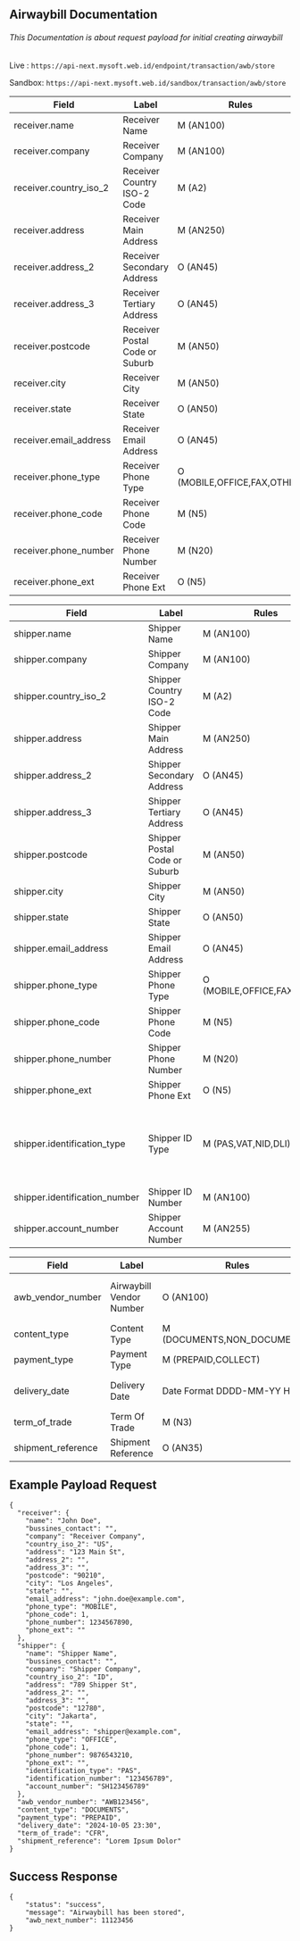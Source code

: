 ## Airwaybill Documentation
###### This Documentation is about request payload for initial creating airwaybill

Live   : `https://api-next.mysoft.web.id/endpoint/transaction/awb/store`

Sandbox: `https://api-next.mysoft.web.id/sandbox/transaction/awb/store`

|Field|Label|Rules|Description|
|-----|-----|-----|-----------|
|receiver.name|Receiver Name|M (AN100)||
|receiver.company|Receiver Company|M (AN100)||
|receiver.country_iso_2|Receiver Country ISO-2 Code|M (A2)|[See List](https://api-next.mysoft.web.id/list/iso-2/)|
|receiver.address|Receiver Main Address|M (AN250)||
|receiver.address_2|Receiver Secondary Address|O (AN45)||
|receiver.address_3|Receiver Tertiary Address|O (AN45)||
|receiver.postcode|Receiver Postal Code or Suburb|M (AN50)||
|receiver.city|Receiver City|M (AN50)||
|receiver.state|Receiver State|O (AN50)||
|receiver.email_address|Receiver Email Address|O (AN45)||
|receiver.phone_type|Receiver Phone Type|O (MOBILE,OFFICE,FAX,OTHER)|Select only One|
|receiver.phone_code|Receiver Phone Code|M (N5)|Ex. 62|
|receiver.phone_number|Receiver Phone Number|M (N20)||
|receiver.phone_ext|Receiver Phone Ext|O (N5)||

|Field|Label|Rules|Description|
|-----|-----|-----|-----------|
|shipper.name|Shipper Name|M (AN100)||
|shipper.company|Shipper Company|M (AN100)||
|shipper.country_iso_2|Shipper Country ISO-2 Code|M (A2)|[See List](https://api-next.mysoft.web.id/list/iso-2/)|
|shipper.address|Shipper Main Address|M (AN250)||
|shipper.address_2|Shipper Secondary Address|O (AN45)||
|shipper.address_3|Shipper Tertiary Address|O (AN45)||
|shipper.postcode|Shipper Postal Code or Suburb|M (AN50)||
|shipper.city|Shipper City|M (AN50)||
|shipper.state|Shipper State|O (AN50)||
|shipper.email_address|Shipper Email Address|O (AN45)||
|shipper.phone_type|Shipper Phone Type|O (MOBILE,OFFICE,FAX,OTHER)|Select only One|
|shipper.phone_code|Shipper Phone Code|M (N5)|Ex. 62|
|shipper.phone_number|Shipper Phone Number|M (N20)||
|shipper.phone_ext|Shipper Phone Ext|O (N5)||
|shipper.identification_type|Shipper ID Type|M (PAS,VAT,NID,DLI)|tr, Passport, VAT Registration, National Identity Card, Driver License|
|shipper.identification_number|Shipper ID Number|M (AN100)||
|shipper.account_number|Shipper Account Number|M (AN255)||

|Field|Label|Rules|Description|
|-----|-----|-----|-----------|
|awb_vendor_number|Airwaybill Vendor Number|O (AN100)|Your Custom Airwaybill Number|
|content_type|Content Type|M (DOCUMENTS,NON_DOCUMENTS)|Select One|
|payment_type|Payment Type|M (PREPAID,COLLECT)||
|delivery_date|Delivery Date|Date Format DDDD-MM-YY HH:II|Ex, 31-12-2020 23:30|
|term_of_trade|Term Of Trade|M (N3)|[See List](https://api-next.mysoft.web.id/list/term_of_trades/)|
|shipment_reference|Shipment Reference|O (AN35)||


## Example Payload Request
```
{
  "receiver": {
    "name": "John Doe",
    "bussines_contact": "",
    "company": "Receiver Company",
    "country_iso_2": "US",
    "address": "123 Main St",
    "address_2": "",
    "address_3": "",
    "postcode": "90210",
    "city": "Los Angeles",
    "state": "",
    "email_address": "john.doe@example.com",
    "phone_type": "MOBILE",
    "phone_code": 1,
    "phone_number": 1234567890,
    "phone_ext": ""
  },
  "shipper": {
    "name": "Shipper Name",
    "bussines_contact": "",
    "company": "Shipper Company",
    "country_iso_2": "ID",
    "address": "789 Shipper St",
    "address_2": "",
    "address_3": "",
    "postcode": "12780",
    "city": "Jakarta",
    "state": "",
    "email_address": "shipper@example.com",
    "phone_type": "OFFICE",
    "phone_code": 1,
    "phone_number": 9876543210,
    "phone_ext": "",
    "identification_type": "PAS",
    "identification_number": "123456789",
    "account_number": "SH123456789"
  },
  "awb_vendor_number": "AWB123456",
  "content_type": "DOCUMENTS",
  "payment_type": "PREPAID",
  "delivery_date": "2024-10-05 23:30",
  "term_of_trade": "CFR",
  "shipment_reference": "Lorem Ipsum Dolor"
}
```

## Success Response
```
{
    "status": "success",
    "message": "Airwaybill has been stored",
    "awb_next_number": 11123456
}
```
